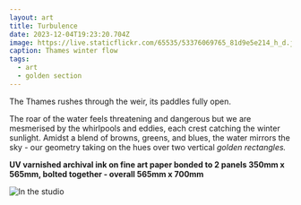 ```yaml
---
layout: art
title: Turbulence
date: 2023-12-04T19:23:20.704Z
image: https://live.staticflickr.com/65535/53376069765_81d9e5e214_h_d.jpg
caption: Thames winter flow
tags:
  - art
  - golden section
---
```

The Thames rushes through the weir, its paddles fully open.

The roar of the water feels threatening and dangerous but we are mesmerised by the whirlpools and eddies, each crest catching the winter sunlight. Amidst a blend of browns, greens, and blues, the water mirrors the sky - our geometry taking on the hues over two vertical *golden rectangles.*

**UV varnished archival ink on fine art paper bonded to 2 panels 350mm x 565mm, bolted together - overall 565mm x 700mm**

![In the studio](https://live.staticflickr.com/65535/53601013117_ef4c30ad30_h_d.jpg "In the studio")
